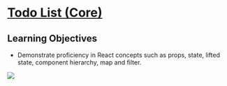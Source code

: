 # [Todo List (Core)](https://login.codingdojo.com/m/754/16723/124627)

## Learning Objectives

- Demonstrate proficiency in React concepts such as props, state, lifted state, component hierarchy, map and filter.


![](1696604203__todolist.png)

